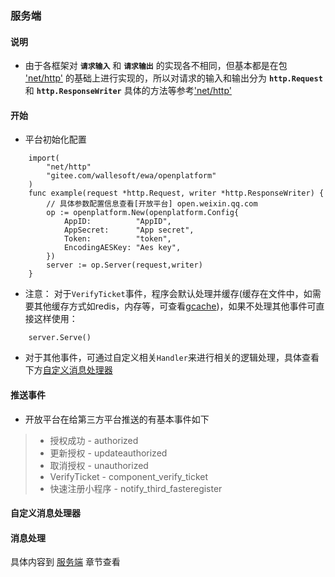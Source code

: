 ### 服务端

#### 说明
* 由于各框架对 **`请求输入`** 和 **`请求输出`** 的实现各不相同，但基本都是在包 ['net/http'](https://godoc.org/net/http) 的基础上进行实现的，所以对请求的输入和输出分为 **`http.Request`** 和 **`http.ResponseWriter`**
具体的方法等参考['net/http'](https://godoc.org/net/http)
#### 开始
* 平台初始化配置
```golang
    import(
        "net/http"
        "gitee.com/wallesoft/ewa/openplatform"
    )
    func example(request *http.Request, writer *http.ResponseWriter) {
        // 具体参数配置信息查看[开放平台] open.weixin.qq.com
        op := openplatform.New(openplatform.Config{
            AppID:          "AppID",
            AppSecret:      "App secret",
            Token:          "token",
            EncodingAESKey: "Aes key", 
        })
        server := op.Server(request,writer)
    }
```

* 注意： 对于`VerifyTicket`事件，程序会默认处理并缓存(缓存在文件中，如需要其他缓存方式如redis，内存等，可查看[gcache](https://www.goframe.org/os/gcache/index))，如果不处理其他事件可直接这样使用：

```golang
    server.Serve()
```

* 对于其他事件，可通过自定义相关`Handler`来进行相关的逻辑处理，具体查看下方[自定义消息处理器](#handler)

#### 推送事件

* 开放平台在给第三方平台推送的有基本事件如下

>   * 授权成功   -    authorized
>   * 更新授权   -    updateauthorized
>   * 取消授权   -    unauthorized
>   * VerifyTicket - component_verify_ticket
>   * 快速注册小程序 - notify_third_fasteregister


#### <span id="handler">自定义消息处理器</span>
#### 消息处理

具体内容到 [服务端](/server/index) 章节查看

